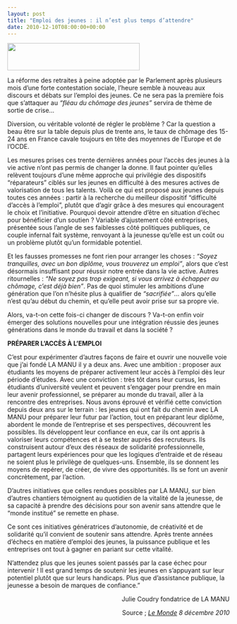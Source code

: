 ```yaml
---
layout: post
title: "Emploi des jeunes : il n’est plus temps d’attendre"
date: 2010-12-10T08:00:00+00:00
---
```

<div class="main">
		<p><a href="http://www.juliecoudry.com/wp-content/uploads/2011/01/logo-le-monde-source.png"><img class="alignleft size-medium wp-image-940" title="logo-le-monde-source" src="http://www.juliecoudry.com/wp-content/uploads/2011/01/logo-le-monde-source-300x62.png" alt="" width="300" height="62"></a></p>
	<p>La réforme des retraites à peine adoptée par le Parlement après  plusieurs mois d’une forte contestation sociale, l’heure semble à  nouveau aux discours et débats sur l’emploi des jeunes. Ce ne sera pas  la première fois que s’attaquer au <em>“fléau du chômage des jeunes”</em> servira de thème de sortie de crise…</p>
	<p>Diversion, ou véritable volonté de régler le problème ? Car la question  a beau être sur la table depuis plus de trente ans, le taux de chômage  des 15-24 ans en France cavale toujours en tête des moyennes de l’Europe  et de l’OCDE.</p>
	<p>Les mesures prises ces trente dernières années  pour l’accès des jeunes à la vie active n’ont pas permis de changer la  donne. Il faut pointer qu’elles relèvent toujours d’une même approche  qui privilégie des dispositifs “réparateurs” ciblés sur les jeunes en  difficulté à des mesures actives de valorisation de tous les talents.  Voilà ce qui est proposé aux jeunes depuis toutes ces années : partir à  la recherche du meilleur dispositif “difficulté d’accès à l’emploi”,  plutôt que d’agir grâce à des mesures qui encouragent le choix et  l’initiative. Pourquoi devoir attendre d’être en situation d’échec pour  bénéficier d’un soutien ? Variable d’ajustement côté entreprises,  présentée sous l’angle de ses faiblesses côté politiques publiques, ce  couple infernal fait système, renvoyant à la jeunesse qu’elle est un  coût ou un problème plutôt qu’un formidable potentiel.</p>
	<p>Et les fausses promesses ne font rien pour arranger les choses : <em>“Soyez tranquilles, avec un bon diplôme, vous trouverez un emploi”</em>, alors que c’est désormais insuffisant pour réussir notre entrée dans la vie active. Autres ritournelles : <em>“Ne soyez pas trop exigeant, si vous arrivez à échapper au chômage, c’est déjà bien”</em>. Pas de quoi stimuler les ambitions d’une génération que l’on n’hésite plus à qualifier de <em>“sacrifiée”</em>… alors qu’elle n’est qu’au début du chemin, et qu’elle peut avoir prise sur sa propre vie.</p>
	<p>Alors, va-t-on cette fois-ci changer de discours ? Va-t-on enfin voir  émerger des solutions nouvelles pour une intégration réussie des jeunes  générations dans le monde du travail et dans la société ?</p>
	<p><strong>PRÉPARER L’ACCÈS À L’EMPLOI </strong></p>
	<p>C’est pour expérimenter d’autres façons de faire et ouvrir une nouvelle  voie que j’ai fondé LA MANU il y a deux ans. Avec une ambition :  proposer aux étudiants les moyens de préparer activement leur accès à  l’emploi dès leur période d’études. Avec une conviction : très tôt dans  leur cursus, les étudiants d’université veulent et peuvent s’engager  pour prendre en main leur avenir professionnel, se préparer au monde du  travail, aller à la rencontre des entreprises. Nous avons éprouvé et  vérifié cette conviction depuis deux ans sur le terrain : les jeunes qui  ont fait du chemin avec LA MANU pour préparer leur futur par l’action,  tout en préparant leur diplôme, abordent le monde de l’entreprise et ses  perspectives, découvrent les possibles. Ils développent leur confiance  en eux, car ils ont appris à valoriser leurs compétences et à se tester  auprès des recruteurs. Ils construisent autour d’eux des réseaux de  solidarité professionnelle, partagent leurs expériences pour que les  logiques d’entraide et de réseau ne soient plus le privilège de  quelques-uns. Ensemble, ils se donnent les moyens de repérer, de créer,  de vivre des opportunités. Ils se font un avenir concrètement, par  l’action.</p>
	<p>D’autres initiatives que celles rendues possibles par  LA MANU, sur bien d’autres chantiers témoignent au quotidien de la  vitalité de la jeunesse, de sa capacité à prendre des décisions pour son  avenir sans attendre que le “monde institué” se remette en phase.</p>
	<p>Ce sont ces initiatives génératrices d’autonomie, de créativité et de  solidarité qu’il convient de soutenir sans attendre. Après trente années  d’échecs en matière d’emploi des jeunes, la puissance publique et les  entreprises ont tout à gagner en pariant sur cette vitalité.</p>
	<p>N’attendez plus que les jeunes soient passés par la case échec pour  intervenir ! Il est grand temps de soutenir les jeunes en s’appuyant sur  leur potentiel plutôt que sur leurs handicaps. Plus que d’assistance  publique, la jeunesse a besoin de marques de confiance.”</p>
	<p style="text-align: right;">Julie Coudry fondatrice de LA MANU</p>
	<p style="text-align: right;">Source ; <em><a href="http://www.lemonde.fr/idees/article/2010/12/08/emploi-des-jeunes-il-n-est-plus-temps-d-attendre_1450388_3232.html" target="_blank">Le Monde</a> 8 décembre 2010</em></p>
</div>